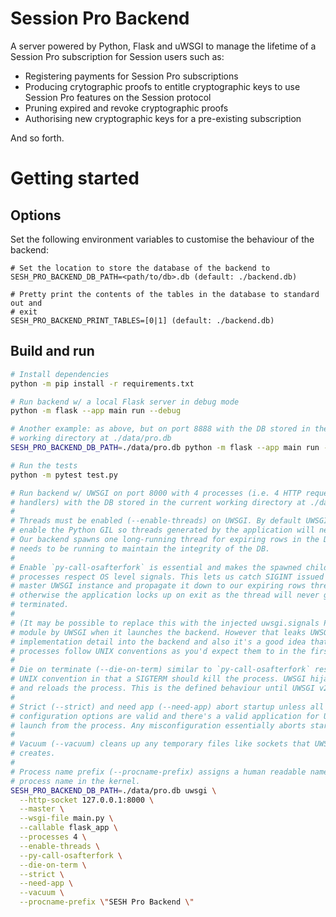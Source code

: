 # Session Pro Backend

A server powered by Python, Flask and uWSGI to manage the lifetime of a Session
Pro subscription for Session users such as:

- Registering payments for Session Pro subscriptions
- Producing crytographic proofs to entitle cryptographic keys to use Session Pro
  features on the Session protocol
- Pruning expired and revoke cryptographic proofs
- Authorising new cryptographic keys for a pre-existing subscription

And so forth.

# Getting started

## Options

Set the following environment variables to customise the behaviour of the
backend:

```
# Set the location to store the database of the backend to
SESH_PRO_BACKEND_DB_PATH=<path/to/db>.db (default: ./backend.db)

# Pretty print the contents of the tables in the database to standard out and
# exit
SESH_PRO_BACKEND_PRINT_TABLES=[0|1] (default: ./backend.db)
```

## Build and run

```bash
# Install dependencies
python -m pip install -r requirements.txt

# Run backend w/ a local Flask server in debug mode
python -m flask --app main run --debug

# Another example: as above, but on port 8888 with the DB stored in the current
# working directory at ./data/pro.db
SESH_PRO_BACKEND_DB_PATH=./data/pro.db python -m flask --app main run --debug --port 8888

# Run the tests
python -m pytest test.py

# Run backend w/ UWSGI on port 8000 with 4 processes (i.e. 4 HTTP request
# handlers) with the DB stored in the current working directory at ./data/pro.db
#
# Threads must be enabled (--enable-threads) on UWSGI. By default UWSGI does not
# enable the Python GIL so threads generated by the application will never run.
# Our backend spawns one long-running thread for expiring rows in the DB, this
# needs to be running to maintain the integrity of the DB.
#
# Enable `py-call-osafterfork` is essential and makes the spawned child
# processes respect OS level signals. This lets us catch SIGINT issued from the
# master UWSGI instance and propagate it down to our expiring rows thread or
# otherwise the application locks up on exit as the thread will never get
# terminated.
#
# (It may be possible to replace this with the injected uwsgi.signals Python
# module by UWSGI when it launches the backend. However that leaks UWSGI
# implementation detail into the backend and also it's a good idea that child
# processes follow UNIX conventions as you'd expect them to in the first place).
#
# Die on terminate (--die-on-term) similar to `py-call-osafterfork` restores
# UNIX convention in that a SIGTERM should kill the process. UWSGI hijacks this
# and reloads the process. This is the defined behaviour until UWSGI v2.1.
#
# Strict (--strict) and need app (--need-app) abort startup unless all
# configuration options are valid and there's a valid application for UWSGI to
# launch from the process. Any misconfiguration essentially aborts startup.
#
# Vacuum (--vacuum) cleans up any temporary files like sockets that UWSGI
# creates.
#
# Process name prefix (--procname-prefix) assigns a human readable name as the
# process name in the kernel.
SESH_PRO_BACKEND_DB_PATH=./data/pro.db uwsgi \
  --http-socket 127.0.0.1:8000 \
  --master \
  --wsgi-file main.py \
  --callable flask_app \
  --processes 4 \
  --enable-threads \
  --py-call-osafterfork \
  --die-on-term \
  --strict \
  --need-app \
  --vacuum \
  --procname-prefix \"SESH Pro Backend \"
```
